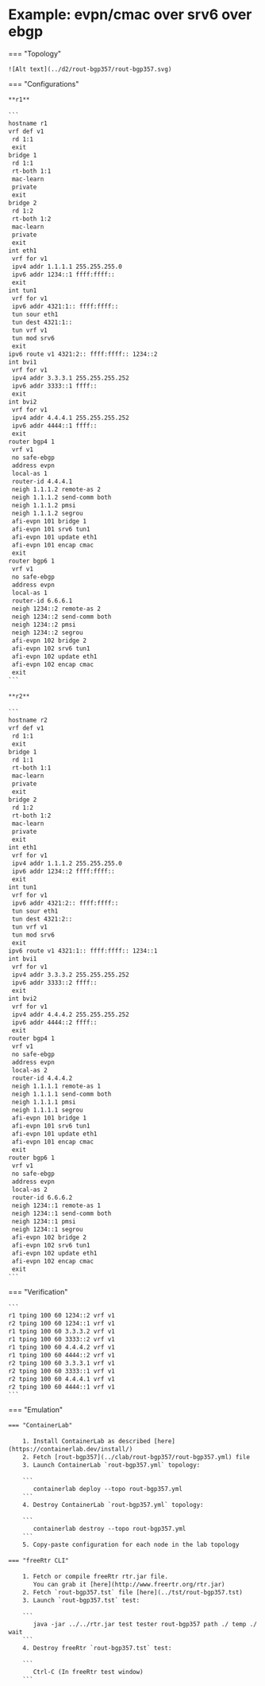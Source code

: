 # Example: evpn/cmac over srv6 over ebgp

=== "Topology"

    ![Alt text](../d2/rout-bgp357/rout-bgp357.svg)

=== "Configurations"

    **r1**

    ```
    hostname r1
    vrf def v1
     rd 1:1
     exit
    bridge 1
     rd 1:1
     rt-both 1:1
     mac-learn
     private
     exit
    bridge 2
     rd 1:2
     rt-both 1:2
     mac-learn
     private
     exit
    int eth1
     vrf for v1
     ipv4 addr 1.1.1.1 255.255.255.0
     ipv6 addr 1234::1 ffff:ffff::
     exit
    int tun1
     vrf for v1
     ipv6 addr 4321:1:: ffff:ffff::
     tun sour eth1
     tun dest 4321:1::
     tun vrf v1
     tun mod srv6
     exit
    ipv6 route v1 4321:2:: ffff:ffff:: 1234::2
    int bvi1
     vrf for v1
     ipv4 addr 3.3.3.1 255.255.255.252
     ipv6 addr 3333::1 ffff::
     exit
    int bvi2
     vrf for v1
     ipv4 addr 4.4.4.1 255.255.255.252
     ipv6 addr 4444::1 ffff::
     exit
    router bgp4 1
     vrf v1
     no safe-ebgp
     address evpn
     local-as 1
     router-id 4.4.4.1
     neigh 1.1.1.2 remote-as 2
     neigh 1.1.1.2 send-comm both
     neigh 1.1.1.2 pmsi
     neigh 1.1.1.2 segrou
     afi-evpn 101 bridge 1
     afi-evpn 101 srv6 tun1
     afi-evpn 101 update eth1
     afi-evpn 101 encap cmac
     exit
    router bgp6 1
     vrf v1
     no safe-ebgp
     address evpn
     local-as 1
     router-id 6.6.6.1
     neigh 1234::2 remote-as 2
     neigh 1234::2 send-comm both
     neigh 1234::2 pmsi
     neigh 1234::2 segrou
     afi-evpn 102 bridge 2
     afi-evpn 102 srv6 tun1
     afi-evpn 102 update eth1
     afi-evpn 102 encap cmac
     exit
    ```

    **r2**

    ```
    hostname r2
    vrf def v1
     rd 1:1
     exit
    bridge 1
     rd 1:1
     rt-both 1:1
     mac-learn
     private
     exit
    bridge 2
     rd 1:2
     rt-both 1:2
     mac-learn
     private
     exit
    int eth1
     vrf for v1
     ipv4 addr 1.1.1.2 255.255.255.0
     ipv6 addr 1234::2 ffff:ffff::
     exit
    int tun1
     vrf for v1
     ipv6 addr 4321:2:: ffff:ffff::
     tun sour eth1
     tun dest 4321:2::
     tun vrf v1
     tun mod srv6
     exit
    ipv6 route v1 4321:1:: ffff:ffff:: 1234::1
    int bvi1
     vrf for v1
     ipv4 addr 3.3.3.2 255.255.255.252
     ipv6 addr 3333::2 ffff::
     exit
    int bvi2
     vrf for v1
     ipv4 addr 4.4.4.2 255.255.255.252
     ipv6 addr 4444::2 ffff::
     exit
    router bgp4 1
     vrf v1
     no safe-ebgp
     address evpn
     local-as 2
     router-id 4.4.4.2
     neigh 1.1.1.1 remote-as 1
     neigh 1.1.1.1 send-comm both
     neigh 1.1.1.1 pmsi
     neigh 1.1.1.1 segrou
     afi-evpn 101 bridge 1
     afi-evpn 101 srv6 tun1
     afi-evpn 101 update eth1
     afi-evpn 101 encap cmac
     exit
    router bgp6 1
     vrf v1
     no safe-ebgp
     address evpn
     local-as 2
     router-id 6.6.6.2
     neigh 1234::1 remote-as 1
     neigh 1234::1 send-comm both
     neigh 1234::1 pmsi
     neigh 1234::1 segrou
     afi-evpn 102 bridge 2
     afi-evpn 102 srv6 tun1
     afi-evpn 102 update eth1
     afi-evpn 102 encap cmac
     exit
    ```

=== "Verification"

    ```
    r1 tping 100 60 1234::2 vrf v1
    r2 tping 100 60 1234::1 vrf v1
    r1 tping 100 60 3.3.3.2 vrf v1
    r1 tping 100 60 3333::2 vrf v1
    r1 tping 100 60 4.4.4.2 vrf v1
    r1 tping 100 60 4444::2 vrf v1
    r2 tping 100 60 3.3.3.1 vrf v1
    r2 tping 100 60 3333::1 vrf v1
    r2 tping 100 60 4.4.4.1 vrf v1
    r2 tping 100 60 4444::1 vrf v1
    ```

=== "Emulation"

    === "ContainerLab"

        1. Install ContainerLab as described [here](https://containerlab.dev/install/)  
        2. Fetch [rout-bgp357](../clab/rout-bgp357/rout-bgp357.yml) file  
        3. Launch ContainerLab `rout-bgp357.yml` topology:  

        ```
           containerlab deploy --topo rout-bgp357.yml  
        ```
        4. Destroy ContainerLab `rout-bgp357.yml` topology:  

        ```
           containerlab destroy --topo rout-bgp357.yml  
        ```
        5. Copy-paste configuration for each node in the lab topology

    === "freeRtr CLI"

        1. Fetch or compile freeRtr rtr.jar file.  
           You can grab it [here](http://www.freertr.org/rtr.jar)  
        2. Fetch `rout-bgp357.tst` file [here](../tst/rout-bgp357.tst)  
        3. Launch `rout-bgp357.tst` test:  

        ```
           java -jar ../../rtr.jar test tester rout-bgp357 path ./ temp ./ wait
        ```
        4. Destroy freeRtr `rout-bgp357.tst` test:  

        ```
           Ctrl-C (In freeRtr test window)
        ```

